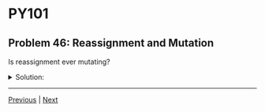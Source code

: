 # PY101
## Problem 46: Reassignment and Mutation

Is reassignment ever mutating?

<details>
<summary>Solution:</summary>

No, reassignment is never mutating. Reassignment changes which object a variable points to, but it doesn't modify (mutate) any existing object. Mutation changes the internal state of an object, while reassignment just redirects the variable to a different object.

For example:
```python
x = [1, 2, 3]
x = [4, 5, 6]  # Reassignment - x now points to a different list

y = [1, 2, 3]
y.append(4)    # Mutation - the list object itself is modified
```

</details>

---

[Previous](45.md) | [Next](47.md)

